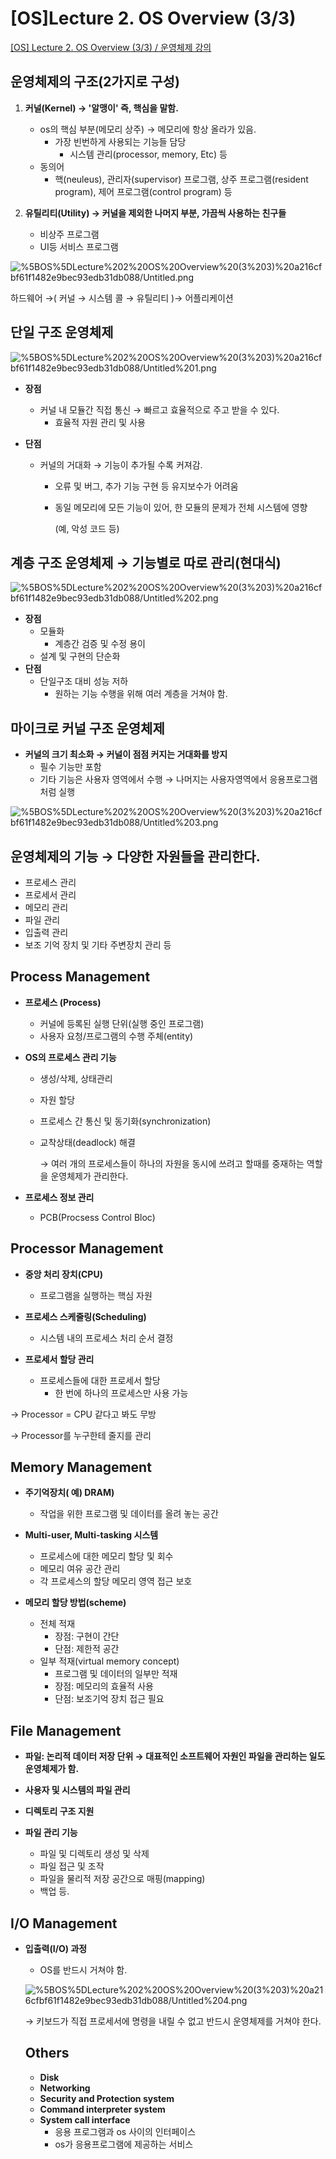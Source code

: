 # [OS]Lecture 2. OS Overview (3/3)

[[OS] Lecture 2. OS Overview (3/3) / 운영체제 강의](https://www.youtube.com/watch?v=knF9lzHA3LI&list=PLBrGAFAIyf5rby7QylRc6JxU5lzQ9c4tN&index=4)

## 운영체제의 구조(2가지로 구성)

1. **커널(Kernel) → '알맹이' 즉, 핵심을 말함.**
    - os의 핵심 부분(메모리 상주) → 메모리에 항상 올라가 있음.
        - 가장 빈번하게 사용되는 기능들 담당
            - 시스템 관리(processor, memory, Etc) 등
    - 동의어
        - 핵(neuleus), 관리자(supervisor) 프로그램, 상주 프로그램(resident program), 제어 프로그램(control program) 등

2. **유틸리티(Utility) → 커널을 제외한 나머지 부분, 가끔씩 사용하는 친구들**
    - 비상주 프로그램
    - UI등 서비스 프로그램

![%5BOS%5DLecture%202%20OS%20Overview%20(3%203)%20a216cfbf61f1482e9bec93edb31db088/Untitled.png](%5BOS%5DLecture%202%20OS%20Overview%20(3%203)%20a216cfbf61f1482e9bec93edb31db088/Untitled.png)

하드웨어 →( 커널 → 시스템 콜 → 유틸리티 )→ 어플리케이션

## 단일 구조 운영체제

![%5BOS%5DLecture%202%20OS%20Overview%20(3%203)%20a216cfbf61f1482e9bec93edb31db088/Untitled%201.png](%5BOS%5DLecture%202%20OS%20Overview%20(3%203)%20a216cfbf61f1482e9bec93edb31db088/Untitled%201.png)

- **장점**
    - 커널 내 모듈간 직접 통신 → 빠르고 효율적으로 주고 받을 수 있다.
        - 효율적 자원 관리 및 사용

- **단점**
    - 커널의 거대화 → 기능이 추가될 수록 커져감.
        - 오류 및 버그, 추가 기능 구현 등 유지보수가 어려움
        - 동일 메모리에 모든 기능이 있어, 한 모듈의 문제가 전체 시스템에 영향

            (예, 악성 코드 등)

## 계층 구조 운영체제 → 기능별로 따로 관리(현대식)

![%5BOS%5DLecture%202%20OS%20Overview%20(3%203)%20a216cfbf61f1482e9bec93edb31db088/Untitled%202.png](%5BOS%5DLecture%202%20OS%20Overview%20(3%203)%20a216cfbf61f1482e9bec93edb31db088/Untitled%202.png)

- **장점**
    - 모듈화
        - 계층간 검증 및 수정 용이
    - 설계 및 구현의 단순화
- **단점**
    - 단일구조 대비 성능 저하
        - 원하는 기능 수행을 위해 여러 계층을 거쳐야 함.

## 마이크로 커널 구조 운영체제

- **커널의 크기 최소화 → 커널이 점점 커지는 거대화를 방지**
    - 필수 기능만 포함
    - 기타 기능은 사용자 영역에서 수행 → 나머지는 사용자영역에서 응용프로그램처럼 실행

![%5BOS%5DLecture%202%20OS%20Overview%20(3%203)%20a216cfbf61f1482e9bec93edb31db088/Untitled%203.png](%5BOS%5DLecture%202%20OS%20Overview%20(3%203)%20a216cfbf61f1482e9bec93edb31db088/Untitled%203.png)

## 운영체제의 기능 → 다양한 자원들을 관리한다.

- 프로세스 관리
- 프로세서 관리
- 메모리 관리
- 파일 관리
- 입출력 관리
- 보조 기억 장치 및 기타 주변장치 관리 등

## Process Management

- **프로세스 (Process)**
    - 커널에 등록된 실행 단위(실행 중인 프로그램)
    - 사용자 요청/프로그램의 수행 주체(entity)

- **OS의 프로세스 관리 기능**
    - 생성/삭제, 상태관리
    - 자원 할당
    - 프로세스 간 통신 및 동기화(synchronization)
    - 교착상태(deadlock) 해결

        → 여러 개의 프로세스들이 하나의 자원을 동시에 쓰려고 할때를 중재하는 역할을 운영체제가 관리한다.

- **프로세스 정보 관리**
    - PCB(Procsess Control Bloc)

## Processor Management

- **중앙 처리 장치(CPU)**
    - 프로그램을 실행하는 핵심 자원

- **프로세스 스케줄링(Scheduling)**
    - 시스템 내의 프로세스 처리 순서 결정

- **프로세서 할당 관리**
    - 프로세스들에 대한 프로세서 할당
        - 한 번에 하나의 프로세스만 사용 가능

→ Processor = CPU 같다고 봐도 무방

→ Processor를 누구한테 줄지를 관리

## Memory Management

- **주기억장치( 예) DRAM)**
    - 작업을 위한 프로그램 및 데이터를 올려 놓는 공간

- **Multi-user, Multi-tasking 시스템**
    - 프로세스에 대한 메모리 할당 및 회수
    - 메모리 여유 공간 관리
    - 각 프로세스의 할당 메모리 영역 접근 보호

- **메모리 할당 방법(scheme)**
    - 전체 적재
        - 장점: 구현이 간단
        - 단점: 제한적 공간
    - 일부 적재(virtual memory concept)
        - 프로그램 및 데이터의 일부만 적재
        - 장점: 메모리의 효율적 사용
        - 단점: 보조기억 장치 접근 필요

## File Management

- **파일: 논리적 데이터 저장 단위 → 대표적인 소프트웨어 자원인 파일을 관리하는 일도 운영체제가 함.**

- **사용자 및 시스템의 파일 관리**
- **디렉토리 구조 지원**
- **파일 관리 기능**
    - 파일 및 디렉토리 생성 및 삭제
    - 파일 접근 및 조작
    - 파일을 물리적 저장 공간으로 매핑(mapping)
    - 백업 등.

## I/O Management

- **입출력(I/O) 과정**
    - OS를 반드시 거쳐야 함.

    ![%5BOS%5DLecture%202%20OS%20Overview%20(3%203)%20a216cfbf61f1482e9bec93edb31db088/Untitled%204.png](%5BOS%5DLecture%202%20OS%20Overview%20(3%203)%20a216cfbf61f1482e9bec93edb31db088/Untitled%204.png)

    → 키보드가 직접 프로세서에 명령을 내릴 수 없고 반드시 운영체제를 거쳐야 한다.

    ## Others

    - **Disk**
    - **Networking**
    - **Security and Protection system**
    - **Command interpreter system**
    - **System call interface**
        - 응용 프로그램과 os 사이의 인터페이스
        - os가 응용프로그램에 제공하는 서비스